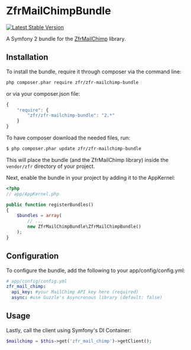 ZfrMailChimpBundle
==================

[![Latest Stable Version](https://poser.pugx.org/zfr/zfr-mailchimp-bundle/v/stable.png)](https://packagist.org/packages/zfr/zfr-mailchimp-bundle)

A Symfony 2 bundle for the [ZfrMailChimp](https://github.com/zf-fr/zfr-mailchimp) library.

## Installation

To install the bundle, require it through composer via the command line:

```sh
php composer.phar require zfr/zfr-mailchimp-bundle
```

or via your composer.json file:

```js
{
    "require": {
        "zfr/zfr-mailchimp-bundle": "2.*"
    }
}
```

To have composer download the needed files, run:

``` bash
$ php composer.phar update zfr/zfr-mailchimp-bundle
```

This will place the bundle (and the ZfrMailChimp library) inside the `vendor/zfr` directory of your project.

Next, enable the bundle in your project by adding it to the AppKernel:

``` php
<?php
// app/AppKernel.php

public function registerBundles()
{
    $bundles = array(
        // ...
        new ZfrMailChimpBundle\ZfrMailChimpBundle()
    );
}
```

## Configuration

To configure the bundle, add the following to your app/config/config.yml:

``` yml
# app/config/config.yml
zfr_mail_chimp:
  api_key: #your MailChimp API key here (required)
  async: #use Guzzle's Asyncronous library (default: false)
```

## Usage

Lastly, call the client using Symfony's DI Container:

```php
$mailchimp = $this->get('zfr_mail_chimp')->getClient();
```
